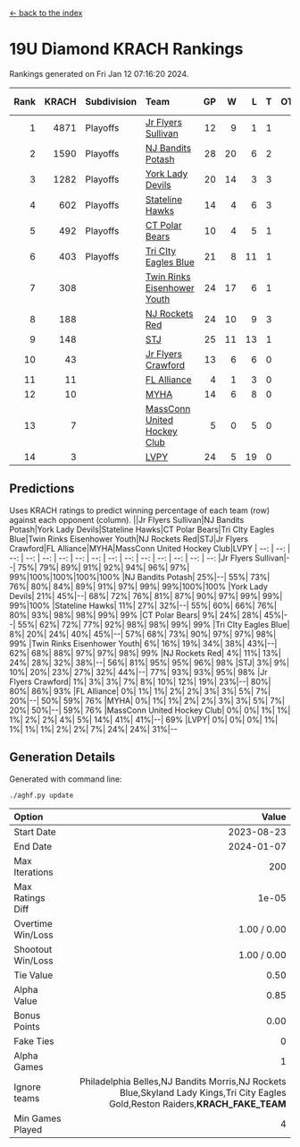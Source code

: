 [<- back to the index](readme.md)
# 19U Diamond KRACH Rankings
Rankings generated on Fri Jan 12 07:16:20 2024.

Rank|KRACH|Subdivision|Team|GP|W|L|T|OTW|OTL|SoS|Exp Wins|Win Diff
---:|---:|:---|:---|---:|---:|---:|---:|---:|---:|---:|---:|---:
1|4871|Playoffs|[Jr Flyers Sullivan](https://gamesheetstats.com/seasons/3663/teams/140859/schedule)|12|9|1|1|1|0|757|11.3|-0.0
2|1590|Playoffs|[NJ Bandits Potash](https://gamesheetstats.com/seasons/3663/teams/140857/schedule)|28|20|6|2|0|0|883|21.8|-0.0
3|1282|Playoffs|[York Lady Devils](https://gamesheetstats.com/seasons/3663/teams/140856/schedule)|20|14|3|3|0|0|635|16.3|-0.0
4|602|Playoffs|[Stateline Hawks](https://gamesheetstats.com/seasons/3663/teams/141851/schedule)|14|4|6|3|0|1|1689|6.3|-0.0
5|492|Playoffs|[CT Polar Bears](https://gamesheetstats.com/seasons/3663/teams/140853/schedule)|10|4|5|1|0|0|1439|5.3|-0.0
6|403|Playoffs|[Tri CIty Eagles Blue](https://gamesheetstats.com/seasons/3663/teams/140852/schedule)|21|8|11|1|1|0|1073|10.3|-0.0
7|308||[Twin Rinks Eisenhower Youth](https://gamesheetstats.com/seasons/3663/teams/140861/schedule)|24|17|6|1|0|0|271|18.3|-0.0
8|188||[NJ Rockets Red](https://gamesheetstats.com/seasons/3663/teams/140855/schedule)|24|10|9|3|1|1|585|13.3|-0.0
9|148||[STJ](https://gamesheetstats.com/seasons/3663/teams/140858/schedule)|25|11|13|1|0|0|511|12.3|-0.0
10|43||[Jr Flyers Crawford](https://gamesheetstats.com/seasons/3663/teams/140862/schedule)|13|6|6|0|0|1|107|6.9|0.0
11|11||[FL Alliance](https://gamesheetstats.com/seasons/3663/teams/156907/schedule)|4|1|3|0|0|0|304|1.9|0.0
12|10||[MYHA](https://gamesheetstats.com/seasons/3663/teams/140863/schedule)|14|6|8|0|0|0|72|6.9|0.0
13|7||[MassConn United Hockey Club](https://gamesheetstats.com/seasons/3663/teams/140854/schedule)|5|0|5|0|0|0|561|0.9|0.0
14|3||[LVPY](https://gamesheetstats.com/seasons/3663/teams/140860/schedule)|24|5|19|0|0|0|320|5.9|0.0

## Predictions
Uses KRACH ratings to predict winning percentage of each team (row) against each opponent (column).
||Jr Flyers Sullivan|NJ Bandits Potash|York Lady Devils|Stateline Hawks|CT Polar Bears|Tri CIty Eagles Blue|Twin Rinks Eisenhower Youth|NJ Rockets Red|STJ|Jr Flyers Crawford|FL Alliance|MYHA|MassConn United Hockey Club|LVPY
| --: | --: | --: | --: | --: | --: | --: | --: | --: | --: | --: | --: | --: | --: | --: 
|Jr Flyers Sullivan|--| 75%| 79%| 89%| 91%| 92%| 94%| 96%| 97%| 99%|100%|100%|100%|100%
|NJ Bandits Potash| 25%|--| 55%| 73%| 76%| 80%| 84%| 89%| 91%| 97%| 99%| 99%|100%|100%
|York Lady Devils| 21%| 45%|--| 68%| 72%| 76%| 81%| 87%| 90%| 97%| 99%| 99%| 99%|100%
|Stateline Hawks| 11%| 27%| 32%|--| 55%| 60%| 66%| 76%| 80%| 93%| 98%| 98%| 99%| 99%
|CT Polar Bears|  9%| 24%| 28%| 45%|--| 55%| 62%| 72%| 77%| 92%| 98%| 98%| 99%| 99%
|Tri CIty Eagles Blue|  8%| 20%| 24%| 40%| 45%|--| 57%| 68%| 73%| 90%| 97%| 97%| 98%| 99%
|Twin Rinks Eisenhower Youth|  6%| 16%| 19%| 34%| 38%| 43%|--| 62%| 68%| 88%| 97%| 97%| 98%| 99%
|NJ Rockets Red|  4%| 11%| 13%| 24%| 28%| 32%| 38%|--| 56%| 81%| 95%| 95%| 96%| 98%
|STJ|  3%|  9%| 10%| 20%| 23%| 27%| 32%| 44%|--| 77%| 93%| 93%| 95%| 98%
|Jr Flyers Crawford|  1%|  3%|  3%|  7%|  8%| 10%| 12%| 19%| 23%|--| 80%| 80%| 86%| 93%
|FL Alliance|  0%|  1%|  1%|  2%|  2%|  3%|  3%|  5%|  7%| 20%|--| 50%| 59%| 76%
|MYHA|  0%|  1%|  1%|  2%|  2%|  3%|  3%|  5%|  7%| 20%| 50%|--| 59%| 76%
|MassConn United Hockey Club|  0%|  0%|  1%|  1%|  1%|  2%|  2%|  4%|  5%| 14%| 41%| 41%|--| 69%
|LVPY|  0%|  0%|  0%|  1%|  1%|  1%|  1%|  2%|  2%|  7%| 24%| 24%| 31%|--

## Generation Details

Generated with command line:
```
./aghf.py update
```

| Option | Value |
| :----- | ----: |
| Start Date | 2023-08-23 |
| End Date | 2024-01-07 |
| Max Iterations | 200 |
| Max Ratings Diff | 1e-05 |
| Overtime Win/Loss | 1.00 / 0.00 |
| Shootout Win/Loss | 1.00 / 0.00 |
| Tie Value | 0.50 |
| Alpha Value | 0.85 |
| Bonus Points | 0.00 |
| Fake Ties | 0 |
| Alpha Games | 1 |
| Ignore teams | Philadelphia Belles,NJ Bandits Morris,NJ Rockets Blue,Skyland Lady Kings,Tri City Eagles Gold,Reston Raiders,__KRACH_FAKE_TEAM__ |
| Min Games Played | 4 |

